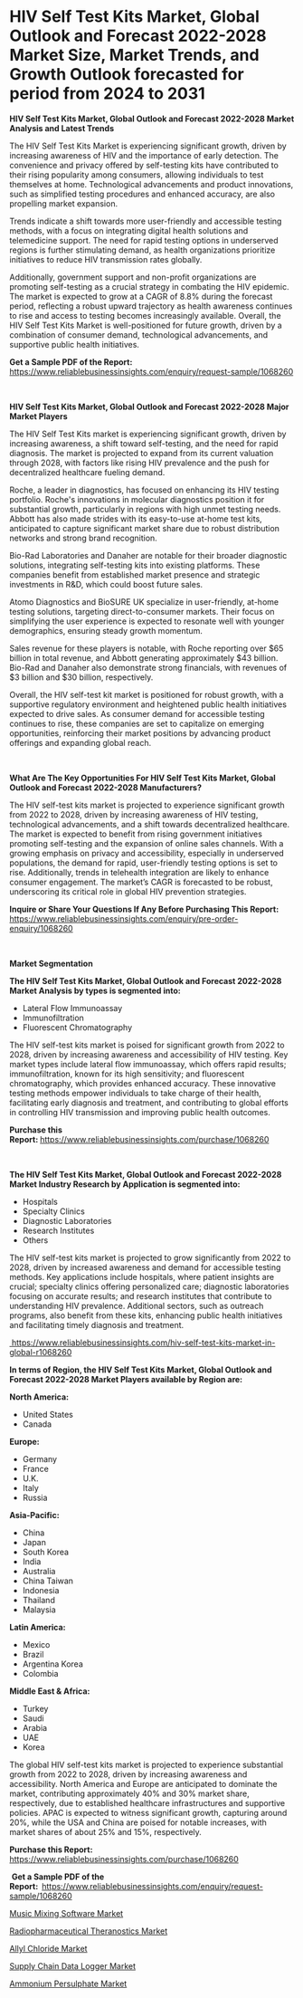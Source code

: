 <p><h1>HIV Self Test Kits Market, Global Outlook and Forecast 2022-2028 Market Size, Market Trends, and Growth Outlook forecasted for period from 2024 to 2031</h1></p><p><strong>HIV Self Test Kits Market, Global Outlook and Forecast 2022-2028 Market Analysis and Latest Trends</strong></p>
<p><p>The HIV Self Test Kits Market is experiencing significant growth, driven by increasing awareness of HIV and the importance of early detection. The convenience and privacy offered by self-testing kits have contributed to their rising popularity among consumers, allowing individuals to test themselves at home. Technological advancements and product innovations, such as simplified testing procedures and enhanced accuracy, are also propelling market expansion.</p><p>Trends indicate a shift towards more user-friendly and accessible testing methods, with a focus on integrating digital health solutions and telemedicine support. The need for rapid testing options in underserved regions is further stimulating demand, as health organizations prioritize initiatives to reduce HIV transmission rates globally. </p><p>Additionally, government support and non-profit organizations are promoting self-testing as a crucial strategy in combating the HIV epidemic. The market is expected to grow at a CAGR of 8.8% during the forecast period, reflecting a robust upward trajectory as health awareness continues to rise and access to testing becomes increasingly available. Overall, the HIV Self Test Kits Market is well-positioned for future growth, driven by a combination of consumer demand, technological advancements, and supportive public health initiatives.</p></p>
<p><strong>Get a Sample PDF of the Report:&nbsp;</strong> <a href="https://www.reliablebusinessinsights.com/enquiry/request-sample/1068260">https://www.reliablebusinessinsights.com/enquiry/request-sample/1068260</a></p>
<p>&nbsp;</p>
<p><strong>HIV Self Test Kits Market, Global Outlook and Forecast 2022-2028 Major Market Players</strong></p>
<p><p>The HIV Self Test Kits market is experiencing significant growth, driven by increasing awareness, a shift toward self-testing, and the need for rapid diagnosis. The market is projected to expand from its current valuation through 2028, with factors like rising HIV prevalence and the push for decentralized healthcare fueling demand.</p><p>Roche, a leader in diagnostics, has focused on enhancing its HIV testing portfolio. Roche's innovations in molecular diagnostics position it for substantial growth, particularly in regions with high unmet testing needs. Abbott has also made strides with its easy-to-use at-home test kits, anticipated to capture significant market share due to robust distribution networks and strong brand recognition.</p><p>Bio-Rad Laboratories and Danaher are notable for their broader diagnostic solutions, integrating self-testing kits into existing platforms. These companies benefit from established market presence and strategic investments in R&D, which could boost future sales.</p><p>Atomo Diagnostics and BioSURE UK specialize in user-friendly, at-home testing solutions, targeting direct-to-consumer markets. Their focus on simplifying the user experience is expected to resonate well with younger demographics, ensuring steady growth momentum.</p><p>Sales revenue for these players is notable, with Roche reporting over $65 billion in total revenue, and Abbott generating approximately $43 billion. Bio-Rad and Danaher also demonstrate strong financials, with revenues of $3 billion and $30 billion, respectively.</p><p>Overall, the HIV self-test kit market is positioned for robust growth, with a supportive regulatory environment and heightened public health initiatives expected to drive sales. As consumer demand for accessible testing continues to rise, these companies are set to capitalize on emerging opportunities, reinforcing their market positions by advancing product offerings and expanding global reach.</p></p>
<p>&nbsp;</p>
<p><strong>What Are The Key Opportunities For HIV Self Test Kits Market, Global Outlook and Forecast 2022-2028 Manufacturers?</strong></p>
<p><p>The HIV self-test kits market is projected to experience significant growth from 2022 to 2028, driven by increasing awareness of HIV testing, technological advancements, and a shift towards decentralized healthcare. The market is expected to benefit from rising government initiatives promoting self-testing and the expansion of online sales channels. With a growing emphasis on privacy and accessibility, especially in underserved populations, the demand for rapid, user-friendly testing options is set to rise. Additionally, trends in telehealth integration are likely to enhance consumer engagement. The market’s CAGR is forecasted to be robust, underscoring its critical role in global HIV prevention strategies.</p></p>
<p><strong>Inquire or Share Your Questions If Any Before Purchasing This Report:</strong> <a href="https://www.reliablebusinessinsights.com/enquiry/pre-order-enquiry/1068260">https://www.reliablebusinessinsights.com/enquiry/pre-order-enquiry/1068260</a></p>
<p>&nbsp;</p>
<p><strong>Market Segmentation</strong></p>
<p><strong>The HIV Self Test Kits Market, Global Outlook and Forecast 2022-2028 Market Analysis by types is segmented into:</strong></p>
<p><ul><li>Lateral Flow Immunoassay</li><li>Immunofiltration</li><li>Fluorescent Chromatography</li></ul></p>
<p><p>The HIV self-test kits market is poised for significant growth from 2022 to 2028, driven by increasing awareness and accessibility of HIV testing. Key market types include lateral flow immunoassay, which offers rapid results; immunofiltration, known for its high sensitivity; and fluorescent chromatography, which provides enhanced accuracy. These innovative testing methods empower individuals to take charge of their health, facilitating early diagnosis and treatment, and contributing to global efforts in controlling HIV transmission and improving public health outcomes.</p></p>
<p><strong>Purchase this Report:&nbsp;</strong><a href="https://www.reliablebusinessinsights.com/purchase/1068260">https://www.reliablebusinessinsights.com/purchase/1068260</a></p>
<p>&nbsp;</p>
<p><strong>The HIV Self Test Kits Market, Global Outlook and Forecast 2022-2028 Market Industry Research by Application is segmented into:</strong></p>
<p><ul><li>Hospitals</li><li>Specialty Clinics</li><li>Diagnostic Laboratories</li><li>Research Institutes</li><li>Others</li></ul></p>
<p><p>The HIV self-test kits market is projected to grow significantly from 2022 to 2028, driven by increased awareness and demand for accessible testing methods. Key applications include hospitals, where patient insights are crucial; specialty clinics offering personalized care; diagnostic laboratories focusing on accurate results; and research institutes that contribute to understanding HIV prevalence. Additional sectors, such as outreach programs, also benefit from these kits, enhancing public health initiatives and facilitating timely diagnosis and treatment.</p></p>
<p><a href="https://www.reliablebusinessinsights.com/hiv-self-test-kits-market-in-global-r1068260">&nbsp;https://www.reliablebusinessinsights.com/hiv-self-test-kits-market-in-global-r1068260</a></p>
<p><strong>In terms of Region, the HIV Self Test Kits Market, Global Outlook and Forecast 2022-2028 Market Players available by Region are:</strong></p>
<p>
    <p> <strong> North America: </strong>
        <ul>
            <li>United States</li>
            <li>Canada</li>
        </ul>
        </p> 
    <p> <strong> Europe: </strong>
        <ul>
            <li>Germany</li>
            <li>France</li>
            <li>U.K.</li>
            <li>Italy</li>
            <li>Russia</li>
        </ul>
        </p> 
    <p> <strong> Asia-Pacific: </strong>
        <ul>
            <li>China</li>
            <li>Japan</li>
            <li>South Korea</li>
            <li>India</li>
            <li>Australia</li>
            <li>China Taiwan</li>
            <li>Indonesia</li>
            <li>Thailand</li>
            <li>Malaysia</li>
        </ul>
        </p> 
    <p> <strong> Latin America: </strong>
        <ul>
            <li>Mexico</li>
            <li>Brazil</li>
            <li>Argentina Korea</li>
            <li>Colombia</li>
        </ul>
        </p> 
    <p> <strong> Middle East & Africa: </strong>
        <ul>
            <li>Turkey</li>
            <li>Saudi</li>
            <li>Arabia</li>
            <li>UAE</li>
            <li>Korea</li>
        </ul>
    </p>
    </p>
<p><p>The global HIV self-test kits market is projected to experience substantial growth from 2022 to 2028, driven by increasing awareness and accessibility. North America and Europe are anticipated to dominate the market, contributing approximately 40% and 30% market share, respectively, due to established healthcare infrastructures and supportive policies. APAC is expected to witness significant growth, capturing around 20%, while the USA and China are poised for notable increases, with market shares of about 25% and 15%, respectively.</p></p>
<p><strong>Purchase this Report: </strong><a href="https://www.reliablebusinessinsights.com/purchase/1068260">https://www.reliablebusinessinsights.com/purchase/1068260</a></p>
<p>&nbsp;<strong>Get a Sample PDF of the Report:&nbsp;&nbsp;</strong><a href="https://www.reliablebusinessinsights.com/enquiry/request-sample/1068260">https://www.reliablebusinessinsights.com/enquiry/request-sample/1068260</a></p>
<p><strong></strong></p>
<p><p><a href="https://www.linkedin.com/pulse/global-music-mixing-software-market-size-trends-analysis-8tdof?trackingId=W5O4KPkIQpOadn4jzk1Mmg%3D%3D">Music Mixing Software Market</a></p><p><a href="https://medium.com/@perkinscortes1521/the-radiopharmaceutical-theranostics-industry-analysis-report-offers-a-comprehensive-and-current-7e98a2cdb4fa">Radiopharmaceutical Theranostics Market</a></p><p><a href="https://issuu.com/reportprime-2/docs/allyl-chloride-market-size-2030.ppt_273bb619a517b8">Allyl Chloride Market</a></p><p><a href="https://medium.com/@leneciacharles/the-supply-chain-data-logger-market-has-witnessed-significant-growth-in-recent-years-and-this-24d9f2b4a209">Supply Chain Data Logger Market</a></p><p><a href="https://issuu.com/reportprime-2/docs/ammonium-persulphate-market-size-20_6059f0fd4d20e4">Ammonium Persulphate Market</a></p></p>